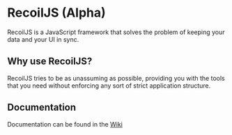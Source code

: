 # RecoilJS (Alpha)

RecoilJS is a JavaScript framework that solves the problem of keeping your data and your UI in sync.

## Why use RecoilJS?

RecoilJS tries to be as unassuming as possible, providing you with the tools that you need without enforcing any sort of strict application structure.

## Documentation

Documentation can be found in the [ Wiki ]( /robertmesserle/RecoilJS/wiki )
